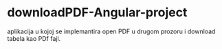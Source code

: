 # downloadPDF-Angular-project

aplikacija u kojoj se implemantira open PDF u drugom prozoru i download tabela kao PDf fajl.
